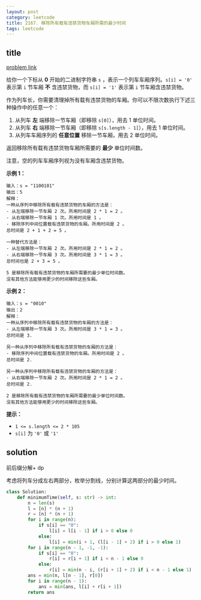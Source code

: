 ```yaml
---
layout: post
category: leetcode
title: 2167. 移除所有载有违禁货物车厢所需的最少时间
tags: leetcode
---
```


## title
[problem link](https://leetcode-cn.com/problems/minimum-time-to-remove-all-cars-containing-illegal-goods/)

给你一个下标从 **0** 开始的二进制字符串 `s` ，表示一个列车车厢序列。`s[i] = '0'` 表示第 `i` 节车厢 **不** 含违禁货物，而 `s[i] = '1'` 表示第 `i` 节车厢含违禁货物。

作为列车长，你需要清理掉所有载有违禁货物的车厢。你可以不限次数执行下述三种操作中的任意一个：

1. 从列车 **左** 端移除一节车厢（即移除 `s[0]`），用去 1 单位时间。
2. 从列车 **右** 端移除一节车厢（即移除 `s[s.length - 1]`），用去 1 单位时间。
3. 从列车车厢序列的 **任意位置** 移除一节车厢，用去 2 单位时间。

返回移除所有载有违禁货物车厢所需要的 **最少** 单位时间数。

注意，空的列车车厢序列视为没有车厢含违禁货物。

 

**示例 1：**

```
输入：s = "1100101"
输出：5
解释：
一种从序列中移除所有载有违禁货物的车厢的方法是：
- 从左端移除一节车厢 2 次。所用时间是 2 * 1 = 2 。
- 从右端移除一节车厢 1 次。所用时间是 1 。
- 移除序列中间位置载有违禁货物的车厢。所用时间是 2 。
总时间是 2 + 1 + 2 = 5 。

一种替代方法是：
- 从左端移除一节车厢 2 次。所用时间是 2 * 1 = 2 。
- 从右端移除一节车厢 3 次。所用时间是 3 * 1 = 3 。
总时间也是 2 + 3 = 5 。

5 是移除所有载有违禁货物的车厢所需要的最少单位时间数。
没有其他方法能够用更少的时间移除这些车厢。
```

**示例 2：**

```
输入：s = "0010"
输出：2
解释：
一种从序列中移除所有载有违禁货物的车厢的方法是：
- 从左端移除一节车厢 3 次。所用时间是 3 * 1 = 3 。
总时间是 3.

另一种从序列中移除所有载有违禁货物的车厢的方法是：
- 移除序列中间位置载有违禁货物的车厢。所用时间是 2 。
总时间是 2.

另一种从序列中移除所有载有违禁货物的车厢的方法是：
- 从右端移除一节车厢 2 次。所用时间是 2 * 1 = 2 。
总时间是 2.

2 是移除所有载有违禁货物的车厢所需要的最少单位时间数。
没有其他方法能够用更少的时间移除这些车厢。
```

 

**提示：**

- `1 <= s.length <= 2 * 105`
- `s[i]` 为 `'0'` 或 `'1'`

## solution

前后缀分解+ dp

考虑将列车分成左右两部分，枚举分割线，分别计算这两部分的最少时间。

```python
class Solution:
    def minimumTime(self, s: str) -> int:
        n = len(s)
        l = [n] * (n + 1)
        r = [n] * (n + 1)
        for i in range(n):
            if s[i] == "0":
                l[i] = l[i - 1] if i > 0 else 0
            else:
                l[i] = min(i + 1, (l[i - 1] + 2) if i > 0 else 1)
        for i in range(n - 1, -1, -1):
            if s[i] == "0":
                r[i] = r[i + 1] if i < n - 1 else 0
            else:
                r[i] = min(n - i, (r[i + 1] + 2) if i < n - 1 else 1)
        ans = min(n, l[n - 1], r[0])
        for i in range(n - 1):
            ans = min(ans, l[i] + r[i + 1])
        return ans

```

